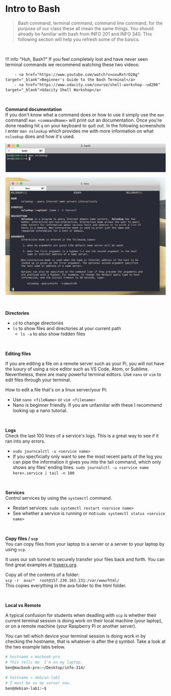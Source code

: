 #  Intro to Bash

> Bash command, terminal command, command line command, for the purpose of our class these all mean the same things. You should already be familiar with bash from INFO 201 and INFO 340. This following section will help you refresh some of the basics.

<br>

!!! info "Huh, Bash?"
        If you feel completely lost and have never seen terminal commands we recommend watching these two videos:

        - <a href="https://www.youtube.com/watch?v=oxuRxtrO2Ag" target="_blank">Beginner's Guide to the Bash Terminal</a>
        - <a href="https://www.udacity.com/course/shell-workshop--ud206" target="_blank">Udacity Shell Workshop</a>

<br>

**Command documentation** <br>
If you don't know what a command does or how to use it simply use the `man` command! 
`man <commandName>` will print out an documentation. Once you're done reading hit `q` on your keyboard to quit out.  In the following screenshots I enter `man nslookup` which provides me with more information on what `nslookup` does and how it's used.

![man command](img/welcome/man1.png)

![man result](img/welcome/man2.png)

<br>

**Directories**

* `cd` to change directories
* `ls` to show files and directories at your current path
  * `ls -a` to also show hidden files

<br>

**Editing files** 

If you are editing a file on a remote server such as your Pi, you will not have the luxury of using a nice editor such as VS Code, Atom, or Sublime. Nevertheless, there are many powerful terminal editors.
Use `nano` or `vim` to edit files through your terminal.

How to edit a file that's on a linux server/your Pi:

- Use `nano <fileName>` or `vim <filename>`
- Nano is beginner friendly. 
If you are unfamiliar with these I recommend looking up a nano tutorial.

<br>

**Logs** <br>
Check the last 100 lines of a service's logs. This is a great way to see if it ran into any errors. 

* `sudo journcalctl -u <service name>`
* If you specficially only want to see the most recent parts of the log you can pipe the information it gives you into the tail command, which only shows any files' ending lines. `sudo journalctl -u <service name here>.service | tail -n 100`

<br>

**Services** <br>
Control services by using the `systemctl` command.
* Restart services: `sudo systemctl restart <service name>`
* See whether a service is running or not:`sudo systemctl status <service name>`

<br>

**Copy files / `scp`** <br>
You can copy files from your laptop to a server or a server to your laptop by using `scp`. 

It uses our ssh tunnel to securely transfer your files back and forth. You can find great examples at [hyperx.org](http://www.hypexr.org/linux_scp_help.php).

Copy all of the contents of a folder:<br> `scp -r  ava/*  root@157.230.163.231:/var/www/html/`<br> This copies everything in the ava folder to the html folder.

<br>


**Local vs Remote**

A typical confusion for students when deadling with `scp` is whether their current terminal session is doing work on their local machine (your laptop), or on a remote machine (your Raspberry Pi or another server).

You can tell which device your terminal session is doing work in by checking the hostname, that is whatever is after the `@` symbol. Take a look at the two example tabs below.

``` bash tab="Local"
# hostname = macbook-pro
# This tells me  I'm on my laptop.
ben@macbook-pro:~/Desktop/info-314/
```

``` bash tab="Remote"
# hostname = debian-lab1
# I must be on my server now.
ben@debian-lab1:~$
```
